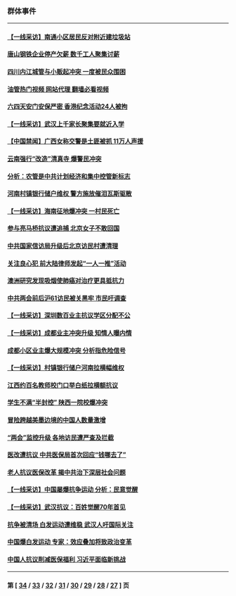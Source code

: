 ### 群体事件
---
#### [【一线采访】南通小区居民反对附近建垃圾站](../../pages/ncid279/n14021690.md?06271245) 
#### [唐山钢铁企业停产欠薪 数千工人聚集讨薪](../../pages/ncid279/n14017404.md?06271245) 
#### [四川内江城管与小贩起冲突 一度被民众围困](../../pages/ncid279/n14015922.md?06271245) 
#### [油管热门视频 网站代理 翻墙必看视频](http://138.2.39.72:81/youtube.html?epic-marker?06271245)
#### [六四天安门安保严密 香港纪念活动24人被拘](../../pages/ncid279/n14009800.md?06271245) 
#### [【一线采访】武汉上千家长聚集要就近入学](../../pages/ncid279/n14009497.md?06271245) 
#### [【中国禁闻】广西女称交警是土匪被抓 11万人声援](../../pages/ncid279/n14006869.md?06271245) 
#### [云南强行“改造”清真寺 爆警民冲突](../../pages/ncid279/n14005561.md?06271245) 
#### [分析：农管是中共计划经济和集中控管新标志](../../pages/ncid279/n14000665.md?06271245) 
#### [河南村镇银行储户维权 警方施放催泪瓦斯驱散](../../pages/ncid279/n13998750.md?06271245) 
#### [【一线采访】海南征地爆冲突 一村民死亡](../../pages/ncid279/n13989137.md?06271245) 
#### [参与亮马桥抗议遭追捕 北京女子不敢回国](../../pages/ncid279/n13985420.md?06271245) 
#### [中共国家信访局升级后北京访民村遭清理](../../pages/ncid279/n13984826.md?06271245) 
#### [关注良心犯 前大陆律师发起“一人一推”活动](../../pages/ncid279/n13980524.md?06271245) 
#### [澳洲研究发现吸烟使肺癌对治疗更具抵抗力](../../pages/ncid279/n13977762.md?06271245) 
#### [中共两会前后沪61访民被关黑牢 市民吁调查](../../pages/ncid279/n13976054.md?06271245) 
#### [【一线采访】深圳数百业主抗议学区分配不公](../../pages/ncid279/n13976680.md?06271245) 
#### [【一线采访】成都业主冲突升级 知情人曝内情](../../pages/ncid279/n13965289.md?06271245) 
#### [成都小区业主爆大规模冲突 分析指危险信号](../../pages/ncid279/n13964520.md?06271245) 
#### [【一线采访】村镇银行储户河南拉横幅维权](../../pages/ncid279/n13964555.md?06271245) 
#### [江西约百名教师校门口举白纸拉横额抗议](../../pages/ncid279/n13958579.md?06271245) 
#### [学生不满“半封控” 陕西一院校爆冲突](../../pages/ncid279/n13946647.md?06271245) 
#### [冒险跨越美墨边境的中国人数量激增](../../pages/ncid279/n13946742.md?06271245) 
#### [“两会”监控升级 各地访民遭严查及拦截](../../pages/ncid279/n13942702.md?06271245) 
#### [医改遭抗议 中共医保局首次回应“钱哪去了”](../../pages/ncid279/n13938290.md?06271245) 
#### [老人抗议医保改革 揭中共治下深层社会问题](../../pages/ncid279/n13934963.md?06271245) 
#### [【一线采访】中国屡爆抗争运动 分析：民意觉醒](../../pages/ncid279/n13934024.md?06271245) 
#### [【一线采访】武汉抗议：百姓觉醒70年首见](../../pages/ncid279/n13931265.md?06271245) 
#### [抗争被清场 白发运动遭维稳 武汉人吁国际关注](../../pages/ncid279/n13931147.md?06271245) 
#### [中国爆白发运动 专家：效应叠加将致政治变革](../../pages/ncid279/n13931004.md?06271245) 
#### [中国人抗议削减医保福利 习近平面临新挑战](../../pages/ncid279/n13930530.md?06271245) 

---
#### 第 [ [34](./34.md?06271245) / [33](./33.md?06271245) / [32](./32.md?06271245) / [31](./31.md?06271245) / [30](./30.md?06271245) / [29](./29.md?06271245) / [28](./28.md?06271245) / [27](./27.md?06271245) ] 页
